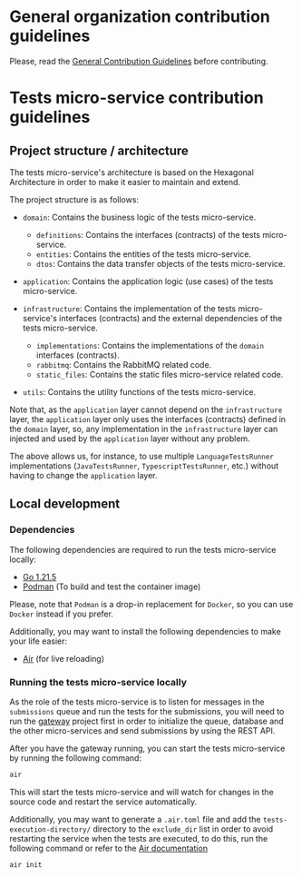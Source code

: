 # General organization contribution guidelines

Please, read the [General Contribution Guidelines](https://github.com/upb-code-labs/docs/blob/main/CONTRIBUTING.md) before contributing.

# Tests micro-service contribution guidelines

## Project structure / architecture

The tests micro-service's architecture is based on the Hexagonal Architecture in order to make it easier to maintain and extend.

The project structure is as follows:

- `domain`: Contains the business logic of the tests micro-service.
  - `definitions`: Contains the interfaces (contracts) of the tests micro-service. 
  - `entities`: Contains the entities of the tests micro-service.
  - `dtos`: Contains the data transfer objects of the tests micro-service.

- `application`: Contains the application logic (use cases) of the tests micro-service.

- `infrastructure`: Contains the implementation of the tests micro-service's interfaces (contracts) and the external dependencies of the tests micro-service.
  - `implementations`: Contains the implementations of the `domain` interfaces (contracts).
  - `rabbitmq`: Contains the RabbitMQ related code.
  - `static_files`: Contains the static files micro-service related code.

- `utils`: Contains the utility functions of the tests micro-service.

Note that, as the `application` layer cannot depend on the `infrastructure` layer, the `application` layer only uses the interfaces (contracts) defined in the `domain` layer, so, any implementation in the `infrastructure` layer can injected and used by the `application` layer without any problem.

The above allows us, for instance, to use multiple `LanguageTestsRunner` implementations (`JavaTestsRunner`, `TypescriptTestsRunner`, etc.) without having to change the `application` layer.

## Local development

### Dependencies

The following dependencies are required to run the tests micro-service locally:

- [Go 1.21.5](https://golang.org/doc/install)
- [Podman](https://podman.io/getting-started/installation) (To build and test the container image)

Please, note that `Podman` is a drop-in replacement for `Docker`, so you can use `Docker` instead if you prefer.

Additionally, you may want to install the following dependencies to make your life easier:

- [Air](https://github.com/cosmtrek/air) (for live reloading)

### Running the tests micro-service locally

As the role of the tests micro-service is to listen for messages in the `submissions` queue and run the tests for the submissions, you will need to run the [gateway](https://github.com/UPB-Code-Labs/main-api) project first in order to initialize the queue, database and the other micro-services and send submissions by using the REST API.

After you have the gateway running, you can start the tests micro-service by running the following command:

```bash
air 
```

This will start the tests micro-service and will watch for changes in the source code and restart the service automatically.

Additionally, you may want to generate a `.air.toml` file and add the `tests-execution-directory/` directory to the `exclude_dir` list in order to avoid restarting the service when the tests are executed, to do this, run the following command or refer to the [Air documentation](https://github.com/cosmtrek/air)

```bash
air init
```